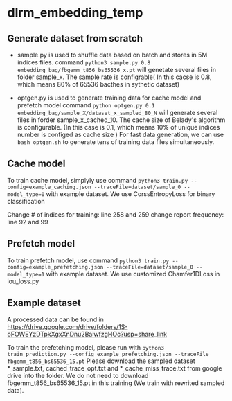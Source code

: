 # dlrm_embedding_temp

## Generate dataset from scratch

- sample.py is used to shuffle data based on batch and stores in 5M indices files.
  command `python3 sample.py 0.8 embedding_bag/fbgemm_t856_bs65536_x.pt` will genetate several files in folder sample_x. The sample rate is configrable( In this cacse is 0.8, which means 80% of 65536 bacthes in sythetic dataset) 
  
- optgen.py is used to generate training data for cache model and prefetch model
  command `python optgen.py 0.1 embedding_bag/sample_X/dataset_x_sampled_80_N` will generate several files in forder sample_x_cached_10. The cache size of Belady's algorithm is configurable. (In this case is 0.1, which means 10% of unique indices number is configed as cache size )
  For fast data generation, we can use `bash optgen.sh` to generate tens of training data files simultaneously. 
  
## Cache model
To train cache model, simplyly use command `python3 train.py --config=example_caching.json --traceFile=dataset/sample_0 --model_type=0` with example dataset. We use CorssEntropyLoss for binary classification

Change # of indices for training: line 258 and 259
change report frequency: line 92 and 99


## Prefetch model
To train prefetch model, use command `python3 train.py --config=example_prefetching.json --traceFile=dataset/sample_0 --model_type=1` with example dataset. We use customized Chamfer1DLoss in iou_loss.py


## Example dataset
A processed data can be found in https://drive.google.com/drive/folders/1S-oFOWEYzDTpkXgxXnDnu2BaiwfzgHOc?usp=share_link

To train the prefetching model, please run with `python3 train_prediction.py --config example_prefetching.json --traceFile fbgemm_t856_bs65536_15.pt`
Please download the sampled dataset *_sample.txt, cached_trace_opt.txt and *_cache_miss_trace.txt from google drive into the folder. We do not need to download fbgemm_t856_bs65536_15.pt in this training (We train with rewrited sampled data). 


